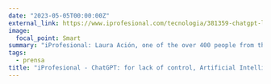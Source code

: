 ```yaml
---
date: "2023-05-05T00:00:00Z"
external_link: https://www.iprofesional.com/tecnologia/381359-chatgpt-la-inteligencia-artificial-pone-en-alerta-a-la-educacion
image:
  focal_point: Smart
summary: "iProfesional: Laura Ación, one of the over 400 people from the science and research areas who signed the Montevideo Declaration on Artificial Intelligence and its impact on Latin America, warned about the irresponsibility with which this AI tool was launched into the world.."
tags:
  - prensa
title: "iProfesional - ChatGPT: for lack of control, Artificial Intelligence puts Argentine schools on alert"
---
```

